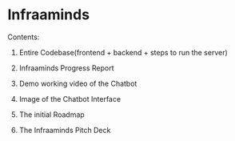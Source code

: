 # Infraaminds

Contents:
1) Entire Codebase(frontend + backend + steps to run the server)
2) Infraaminds Progress Report
3) Demo working video of the Chatbot

4) Image of the Chatbot Interface

5) The initial Roadmap

6) The Infraaminds Pitch Deck
